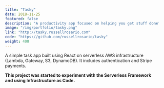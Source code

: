 ```yaml
---
title: "Tasky"
date: 2018-11-25
featured: false
description: "A productivity app focused on helping you get stuff done"
image: "/img/portfolio/tasky.png"
link: "http://tasky.russellrosario.com"
code: "https://github.com/russellrosario/tasky"
weight: 400
---
```


A simple task app built using React on serverless AWS infrastructure (Lambda, Gateway, S3, DynamoDB). It includes authentication and Stripe payments.

<b>This project was started to experiment with the Serverless Framework and using Infrastructure as Code.</b>
